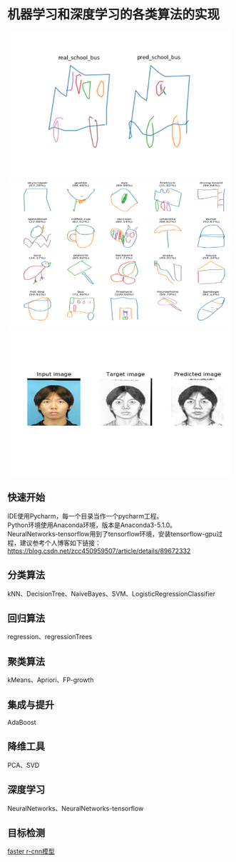 # 机器学习和深度学习的各类算法的实现
<div align="center">
<img src="https://github.com/zhaocc1106/machine_learn/blob/master/NeuralNetworks-tensorflow/RNN/quick_draw/autodraw_school_bus.png"  height="330" width="495" alt="rnn-auto_draw">
<img src="https://github.com/zhaocc1106/machine_learn/blob/master/NeuralNetworks-tensorflow/RNN/quick_draw/quick_draw_classify.png"  height="330" width="495" alt="rnn-quick_draw_classify">
<img src="https://github.com/zhaocc1106/machine_learn/blob/master/NeuralNetworks-tensorflow/generation_network_model/GAN/photo2sketch_01.png"  height="330" width="495" alt="gan-photo2sketch">
</div>

## 快速开始
   IDE使用Pycharm，每一个目录当作一个pycharm工程。<br>
   Python环境使用Anaconda环境，版本是Anaconda3-5.1.0。<br>
   NeuralNetworks-tensorflow用到了tensorflow环境，安装tensorflow-gpu过程，建议参考个人博客如下链接：
   https://blog.csdn.net/zcc450959507/article/details/89672332

## 分类算法
   kNN、DecisionTree、NaiveBayes、SVM、LogisticRegressionClassifier

## 回归算法
   regression、regressionTrees

## 聚类算法
   kMeans、Apriori、FP-growth
   
## 集成与提升
   AdaBoost

## 降维工具
   PCA、SVD

## 深度学习
   NeuralNetworks、NeuralNetworks-tensorflow

## 目标检测
   [faster r-cnn模型](https://github.com/zhaocc1106/tf-faster-rcnn)
